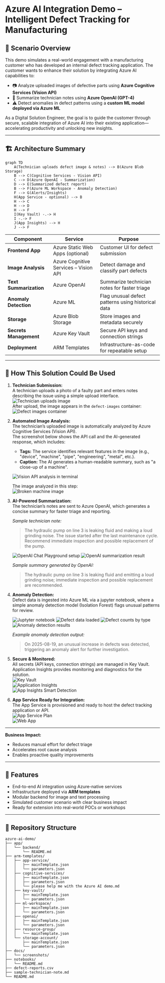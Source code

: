 # Azure AI Integration Demo – Intelligent Defect Tracking for Manufacturing

## 🧠 Scenario Overview

This demo simulates a real-world engagement with a manufacturing customer who has developed an internal defect tracking application. The customer wants to enhance their solution by integrating Azure AI capabilities to:

- 📷 Analyze uploaded images of defective parts using **Azure Cognitive Services (Vision API)**
- 📝 Summarize technician notes using **Azure OpenAI (GPT-4)**
- ⚠️ Detect anomalies in defect patterns using a **custom ML model deployed via Azure ML**

As a Digital Solution Engineer, the goal is to guide the customer through secure, scalable integration of Azure AI into their existing application—accelerating productivity and unlocking new insights.

---

## 🏗️ Architecture Summary

```mermaid
graph TD
    A(Technician uploads defect image & notes) --> B(Azure Blob Storage)
    B --> C(Cognitive Services - Vision API)
    C --> D(Azure OpenAI - Summarization)
    D --> E(Summarized defect report)
    B --> F(Azure ML Workspace - Anomaly Detection)
    F --> G(Alerts/Insights)
    H(App Service - optional) --> B
    H --> C
    H --> D
    H --> F
    I(Key Vault) -.-> H
    I -.-> F
    J(App Insights) --> H
    J --> F
```

| Component | Service | Purpose |
|----------|---------|---------|
| **Frontend App** | Azure Static Web Apps (optional) | Customer UI for defect submission |
| **Image Analysis** | Azure Cognitive Services – Vision API | Detect damage and classify part defects |
| **Text Summarization** | Azure OpenAI | Summarize technician notes for faster triage |
| **Anomaly Detection** | Azure ML | Flag unusual defect patterns using historical data |
| **Storage** | Azure Blob Storage | Store images and metadata securely |
| **Secrets Management** | Azure Key Vault | Secure API keys and connection strings |
| **Deployment** | ARM Templates | Infrastructure-as-code for repeatable setup |

---

## 📖 How This Solution Could Be Used

1. **Technician Submission:**  
   A technician uploads a photo of a faulty part and enters notes describing the issue using a simple upload interface.  
   ![Technician uploads image](docs/screenshots/azure-ai-demo-technician-upload-defect-image.png)  
   After upload, the image appears in the `defect-images` container:  
   ![Defect images container](docs/screenshots/azure-ai-demo-defect-images-container-broken-machine.png)


2. **Automated Image Analysis:**  
   The technician’s uploaded image is automatically analyzed by Azure Cognitive Services (Vision API).  
   The screenshot below shows the API call and the AI-generated response, which includes:
   - **Tags:** The service identifies relevant features in the image (e.g., "device", "machine", "pipe", "engineering", "metal", etc.).
   - **Caption:** The AI generates a human-readable summary, such as "a close-up of a machine".

   ![Vision API analysis in terminal](docs/screenshots/azure-ai-demo-computer-vision-image-analysis.png)

   The image analyzed in this step:  
   ![Broken machine image](docs/screenshots/broken-machine.jpg)


3. **AI-Powered Summarization:**  
   The technician’s notes are sent to Azure OpenAI, which generates a concise summary for faster triage and reporting.

   *Sample technician note:*
   > The hydraulic pump on line 3 is leaking fluid and making a loud grinding noise. The issue started after the last maintenance cycle. Recommend immediate inspection and possible replacement of the pump.

   ![OpenAI Chat Playground setup](docs/screenshots/azure-ai-demo-azure-ai-foundry-chat-playground.png)
   ![OpenAI summarization result](docs/screenshots/azure-ai-demo-azure-ai-foundry-chat-playground-submit-technician-note.png)

   *Sample summary generated by OpenAI:*
   > The hydraulic pump on line 3 is leaking fluid and emitting a loud grinding noise; immediate inspection and possible replacement are recommended.


4. **Anomaly Detection:**  
   Defect data is ingested into Azure ML via a jupyter notebook, where a simple anomaly detection model (Isolation Forest) flags unusual patterns for review.

   ![Juptyter notebook](docs/screenshots/azure-ai-demo-azure-ml-studio-jupyter-notebook.png)
   ![Defect data loaded](docs/screenshots/azure-ai-demo-azure-ml-studio-jupyter-notebook-cell1run.png)
   ![Defect counts by type](docs/screenshots/azure-ai-demo-azure-ml-studio-jupyter-notebook-cell2run.png)
   ![Anomaly detection results](docs/screenshots/azure-ai-azure-demo-ml-studio-jupyter-notebook-cell3run.png)

   *Example anomaly detection output:*
   > On 2025-08-19, an unusual increase in defects was detected, triggering an anomaly alert for further investigation.


5. **Secure & Monitored:**  
   All secrets (API keys, connection strings) are managed in Key Vault. Application Insights provides monitoring and diagnostics for the solution.  
   ![Key Vault](docs/screenshots/azure-ai-demo-key-vault.png)  
   ![Application Insights](docs/screenshots/azure-ai-demo-application-insights.png)  
   ![App Insights Smart Detection](docs/screenshots/azure-ai-demo-application-insights-smart-detection-action-group.png)


6. **App Service Ready for Integration:**  
   The App Service is provisioned and ready to host the defect tracking application or API.  
   ![App Service Plan](docs/screenshots/azure-ai-demo-app-service-plan.png)  
   ![Web App](docs/screenshots/azure-ai-demo-web-app.png)

---

**Business Impact:**  
- Reduces manual effort for defect triage  
- Accelerates root cause analysis  
- Enables proactive quality improvements
---

## 🚀 Features

- End-to-end AI integration using Azure-native services
- Infrastructure deployed via **ARM templates**
- Modular backend for image and text processing
- Simulated customer scenario with clear business impact
- Ready for extension into real-world POCs or workshops

---

## 📂 Repository Structure

```plaintext
azure-ai-demo/
├── app/
│   └── backend/
│       └── README.md
├── arm-templates/
│   ├── app-service/
│   │   ├── mainTemplate.json
│   │   └── parameters.json
│   ├── cognitive-services/
│   │   ├── mainTemplate.json
│   │   ├── parameters.json
│   │   └── please help me with the Azure AI demo.md
│   ├── key-vault/
│   │   ├── mainTemplate.json
│   │   └── parameters.json
│   ├── ml-workspace/
│   │   ├── mainTemplate.json
│   │   └── parameters.json
│   ├── openai/
│   │   ├── mainTemplate.json
│   │   └── parameters.json
│   ├── resource-group/
│   │   └── mainTemplate.json
│   └── storage-account/
│       ├── mainTemplate.json
│       └── parameters.json
├── docs/
│   └── screenshots/
├── notebooks/
│   └── README.md
├── defect-reports.csv
├── sample-technician-note.md
└── README.md
```
